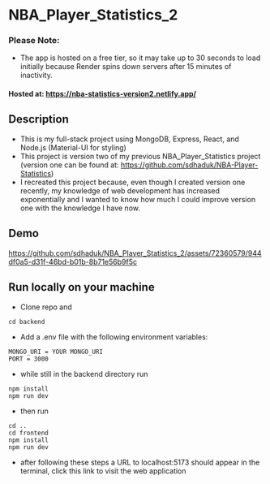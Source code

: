 # NBA_Player_Statistics_2
### Please Note: 
* The app is hosted on a free tier, so it may take up to 30 seconds to load initially because Render spins down servers after 15 minutes of inactivity.
#### Hosted at: https://nba-statistics-version2.netlify.app/


## Description
* This is my full-stack project using MongoDB, Express, React, and Node.js (Material-UI for styling)
* This project is version two of my previous NBA_Player_Statistics project (version one can be found at: https://github.com/sdhaduk/NBA-Player-Statistics)
* I recreated this project because, even though I created version one recently, my knowledge of web development has increased exponentially and I wanted to know how much I could improve version one with the knowledge I have now.
  
## Demo
https://github.com/sdhaduk/NBA_Player_Statistics_2/assets/72360579/944df0a5-d31f-46bd-b01b-8b71e56b9f5c

## Run locally on your machine
* Clone repo and
  
```cd backend```
 
* Add a .env file with the following environment variables: 
  
```env
MONGO_URI = YOUR MONGO_URI
PORT = 3000
```

* while still in the backend directory run

```
npm install
npm run dev
```

* then run

```
cd ..
cd frontend
npm install
npm run dev
```

* after following these steps a URL to localhost:5173 should appear in the terminal, click this link to visit the web application





